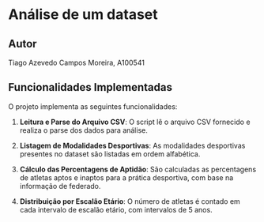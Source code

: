 # Análise de um dataset

## Autor

Tiago Azevedo Campos Moreira, A100541

## Funcionalidades Implementadas

O projeto implementa as seguintes funcionalidades:

1. **Leitura e Parse do Arquivo CSV**: O script lê o arquivo CSV fornecido e realiza o parse dos dados para análise.

2. **Listagem de Modalidades Desportivas**: As modalidades desportivas presentes no dataset são listadas em ordem alfabética.

3. **Cálculo das Percentagens de Aptidão**: São calculadas as percentagens de atletas aptos e inaptos para a prática desportiva, com base na informação de federado.

4. **Distribuição por Escalão Etário**: O número de atletas é contado em cada intervalo de escalão etário, com intervalos de 5 anos.
